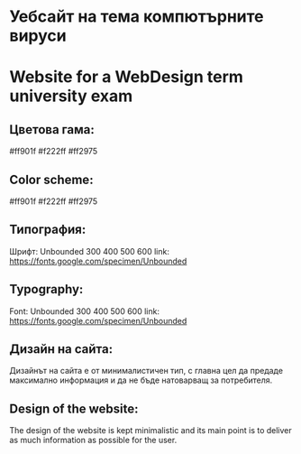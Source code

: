 # Уебсайт на тема компютърните вируси

# Website for a WebDesign term university exam

## Цветова гама:

#ff901f
#f222ff
#ff2975

## Color scheme:

#ff901f
#f222ff
#ff2975

## Типография:

Шрифт:
Unbounded
300
400
500
600
link: https://fonts.google.com/specimen/Unbounded

## Typography:

Font:
Unbounded
300
400
500
600
link: https://fonts.google.com/specimen/Unbounded

## Дизайн на сайта:

Дизайнът на сайта е от минималистичен тип, с главна цел да предаде максимално информация и да не бъде натоварващ за потребителя.

## Design of the website:

The design of the website is kept minimalistic and its main point is to deliver as much information as possible for the user.
